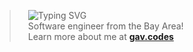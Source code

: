 >   ![Typing SVG](https://readme-typing-svg.herokuapp.com?font=Roboto&weight=600&size=30&duration=2500&pause=1000&color=10B981&width=435&height=55&lines=hello+there!+%F0%9F%91%8B%F0%9F%8F%BB;my+name+is+Gavin+%F0%9F%98%8E;i+like+to+make+stuff+%F0%9F%91%A8%F0%9F%8F%BB%E2%80%8D%F0%9F%92%BB;have+a+nice+day!+%F0%9F%92%96)
<br>  Software engineer from the Bay Area!
<br>  Learn more about me at <a href="https://gav.codes">__gav.codes__</a>
<!-- <br><br> <a href="mailto:hey@gav.codes"><img src="https://img.shields.io/badge/hey@gav.codes-059669?logo=mailbox.org&logoColor=white"/></a> -->
